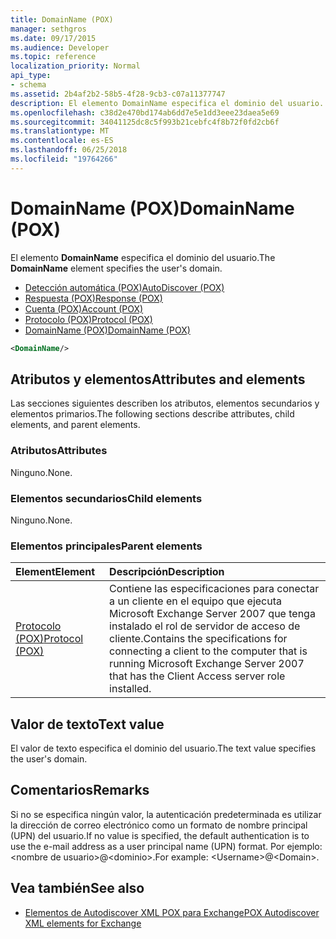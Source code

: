 ```yaml
---
title: DomainName (POX)
manager: sethgros
ms.date: 09/17/2015
ms.audience: Developer
ms.topic: reference
localization_priority: Normal
api_type:
- schema
ms.assetid: 2b4af2b2-58b5-4f28-9cb3-c07a11377747
description: El elemento DomainName especifica el dominio del usuario.
ms.openlocfilehash: c38d2e470bd174ab6dd7e5e1dd3eee23daea5e69
ms.sourcegitcommit: 34041125dc8c5f993b21cebfc4f8b72f0fd2cb6f
ms.translationtype: MT
ms.contentlocale: es-ES
ms.lasthandoff: 06/25/2018
ms.locfileid: "19764266"
---
```

# <a name="domainname-pox"></a><span data-ttu-id="6611b-103">DomainName (POX)</span><span class="sxs-lookup"><span data-stu-id="6611b-103">DomainName (POX)</span></span>

<span data-ttu-id="6611b-104">El elemento **DomainName** especifica el dominio del usuario.</span><span class="sxs-lookup"><span data-stu-id="6611b-104">The **DomainName** element specifies the user's domain.</span></span> 
  
- [<span data-ttu-id="6611b-105">Detección automática (POX)</span><span class="sxs-lookup"><span data-stu-id="6611b-105">AutoDiscover (POX)</span></span>](autodiscover-pox.md)  
- [<span data-ttu-id="6611b-106">Respuesta (POX)</span><span class="sxs-lookup"><span data-stu-id="6611b-106">Response (POX)</span></span>](response-pox.md)  
- [<span data-ttu-id="6611b-107">Cuenta (POX)</span><span class="sxs-lookup"><span data-stu-id="6611b-107">Account (POX)</span></span>](account-pox.md) 
- [<span data-ttu-id="6611b-108">Protocolo (POX)</span><span class="sxs-lookup"><span data-stu-id="6611b-108">Protocol (POX)</span></span>](protocol-pox.md) 
- [<span data-ttu-id="6611b-109">DomainName (POX)</span><span class="sxs-lookup"><span data-stu-id="6611b-109">DomainName (POX)</span></span>](domainname-pox.md)
  
```xml
<DomainName/>
```

## <a name="attributes-and-elements"></a><span data-ttu-id="6611b-110">Atributos y elementos</span><span class="sxs-lookup"><span data-stu-id="6611b-110">Attributes and elements</span></span>

<span data-ttu-id="6611b-111">Las secciones siguientes describen los atributos, elementos secundarios y elementos primarios.</span><span class="sxs-lookup"><span data-stu-id="6611b-111">The following sections describe attributes, child elements, and parent elements.</span></span>
  
### <a name="attributes"></a><span data-ttu-id="6611b-112">Atributos</span><span class="sxs-lookup"><span data-stu-id="6611b-112">Attributes</span></span>

<span data-ttu-id="6611b-113">Ninguno.</span><span class="sxs-lookup"><span data-stu-id="6611b-113">None.</span></span>
  
### <a name="child-elements"></a><span data-ttu-id="6611b-114">Elementos secundarios</span><span class="sxs-lookup"><span data-stu-id="6611b-114">Child elements</span></span>

<span data-ttu-id="6611b-115">Ninguno.</span><span class="sxs-lookup"><span data-stu-id="6611b-115">None.</span></span>
  
### <a name="parent-elements"></a><span data-ttu-id="6611b-116">Elementos principales</span><span class="sxs-lookup"><span data-stu-id="6611b-116">Parent elements</span></span>

|<span data-ttu-id="6611b-117">**Element**</span><span class="sxs-lookup"><span data-stu-id="6611b-117">**Element**</span></span>|<span data-ttu-id="6611b-118">**Descripción**</span><span class="sxs-lookup"><span data-stu-id="6611b-118">**Description**</span></span>|
|:-----|:-----|
|[<span data-ttu-id="6611b-119">Protocolo (POX)</span><span class="sxs-lookup"><span data-stu-id="6611b-119">Protocol (POX)</span></span>](protocol-pox.md) <br/> |<span data-ttu-id="6611b-120">Contiene las especificaciones para conectar a un cliente en el equipo que ejecuta Microsoft Exchange Server 2007 que tenga instalado el rol de servidor de acceso de cliente.</span><span class="sxs-lookup"><span data-stu-id="6611b-120">Contains the specifications for connecting a client to the computer that is running Microsoft Exchange Server 2007 that has the Client Access server role installed.</span></span>  <br/> |
   
## <a name="text-value"></a><span data-ttu-id="6611b-121">Valor de texto</span><span class="sxs-lookup"><span data-stu-id="6611b-121">Text value</span></span>

<span data-ttu-id="6611b-122">El valor de texto especifica el dominio del usuario.</span><span class="sxs-lookup"><span data-stu-id="6611b-122">The text value specifies the user's domain.</span></span>
  
## <a name="remarks"></a><span data-ttu-id="6611b-123">Comentarios</span><span class="sxs-lookup"><span data-stu-id="6611b-123">Remarks</span></span>

<span data-ttu-id="6611b-124">Si no se especifica ningún valor, la autenticación predeterminada es utilizar la dirección de correo electrónico como un formato de nombre principal (UPN) del usuario.</span><span class="sxs-lookup"><span data-stu-id="6611b-124">If no value is specified, the default authentication is to use the e-mail address as a user principal name (UPN) format.</span></span> <span data-ttu-id="6611b-125">Por ejemplo: \<nombre de usuario\>@\<dominio\>.</span><span class="sxs-lookup"><span data-stu-id="6611b-125">For example: \<Username\>@\<Domain\>.</span></span>
  
## <a name="see-also"></a><span data-ttu-id="6611b-126">Vea también</span><span class="sxs-lookup"><span data-stu-id="6611b-126">See also</span></span>

- [<span data-ttu-id="6611b-127">Elementos de Autodiscover XML POX para Exchange</span><span class="sxs-lookup"><span data-stu-id="6611b-127">POX Autodiscover XML elements for Exchange</span></span>](pox-autodiscover-xml-elements-for-exchange.md)

